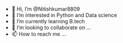 - 👋 Hi, I’m @Nitishkumar8809
- 👀 I’m interested in Python and Data science 
- 🌱 I’m currently learning B.tech
- 💞️ I’m looking to collaborate on ...
- 📫 How to reach me ...

<!---
Nitishkumar8809/Nitishkumar8809 is a ✨ special ✨ repository because its `README.md` (this file) appears on your GitHub profile.
You can click the Preview link to take a look at your changes.
--->
